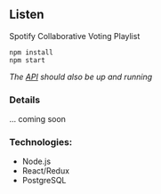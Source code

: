 ## Listen

Spotify Collaborative Voting Playlist

```
npm install
npm start
```
*The [API](https://github.com/lucaslencinas/listen-api) should also be up and running*

### Details
... coming soon

### Technologies:
- Node.js
- React/Redux
- PostgreSQL
